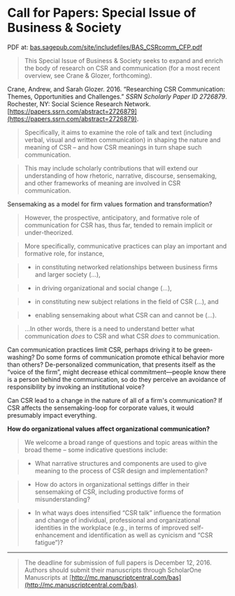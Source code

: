 # Call for Papers: Special Issue of Business & Society

PDF at: [bas.sagepub.com/site/includefiles/BAS_CSRcomm_CFP.pdf](http://bas.sagepub.com/site/includefiles/BAS_CSRcomm_CFP.pdf)

> This Special Issue of Business & Society seeks to expand and enrich the body of research on CSR and communication (for a most recent overview, see Crane & Glozer, forthcoming). 

  Crane, Andrew, and Sarah Glozer. 2016. “Researching CSR Communication: Themes, Opportunities and Challenges.” *SSRN Scholarly Paper ID 2726879*. Rochester, NY: Social Science Research Network. [https://papers.ssrn.com/abstract=2726879](https://papers.ssrn.com/abstract=2726879).

> Specifically, it aims to examine the role of talk and text (including verbal, visual and written communication) in shaping the nature and meaning of CSR – and how CSR meanings in turn shape such communication. 

> This may include scholarly contributions that will extend our understanding of how rhetoric, narrative, discourse, sensemaking, and other frameworks of meaning are involved in CSR communication.

Sensemaking as a model for firm values formation and transformation?

> However, the prospective, anticipatory, and formative role of communication for CSR has, thus far, tended to remain implicit or under-theorized. 

> More specifically, communicative practices can play an important and formative role, for instance, 

>  * in constituting networked relationships between business firms and larger society (…), 

>  * in driving organizational and social change (…), 

>  * in constituting new subject relations in the field of CSR (…), and 

>  * enabling sensemaking about what CSR can and cannot be (…).

> …In other words, there is a need to understand better what communication *does* to CSR and what CSR *does* to communication.

Can communication practices limit CSR, perhaps driving it to be green-washing?  Do some forms of communication promote ethical behavior more than others?  De-personalized communication, that presents itself as the “voice of the firm”, might decrease ethical commitment&mdash;people know there is a person behind the communication, so do they perceive an avoidance of responsibility by invoking an institutional voice?

Can CSR lead to a change in the nature of all of a firm's communication? If CSR affects the sensemaking-loop for corporate values, it would presumably impact everything.

**How do organizational values affect organizational communication?**

> We welcome a broad range of questions and topic areas within the broad theme – some indicative questions include:

>  * What narrative structures and components are used to give meaning to the process of CSR design and implementation?

>  * How do actors in organizational settings differ in their sensemaking of CSR, including productive forms of misunderstanding?

>  * In what ways does intensified “CSR talk” influence the formation and change of individual, professional and organizational identities in the workplace (e.g., in terms of improved self-enhancement and identification as well as cynicism and “CSR fatigue”)?

----

> The deadline for submission of full papers is December 12, 2016. Authors should submit their manuscripts through ScholarOne Manuscripts at [http://mc.manuscriptcentral.com/bas](http://mc.manuscriptcentral.com/bas).


